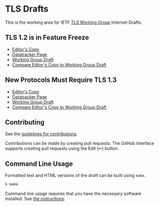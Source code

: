 # TLS Drafts

This is the working area for IETF [TLS Working Group](https://datatracker.ietf.org/wg/tls/documents/) Internet-Drafts.

## TLS 1.2 is in Feature Freeze

* [Editor's Copy](https://tlswg.github.io/tls12-frozen/#go.draft-ietf-tls-tls12-frozen.html)
* [Datatracker Page](https://datatracker.ietf.org/doc/draft-ietf-tls-tls12-frozen)
* [Working Group Draft](https://datatracker.ietf.org/doc/html/draft-ietf-tls-tls12-frozen)
* [Compare Editor's Copy to Working Group Draft](https://tlswg.github.io/tls12-frozen/#go.draft-ietf-tls-tls12-frozen.diff)

## New Protocols Must Require TLS 1.3

* [Editor's Copy](https://tlswg.github.io/tls12-frozen/#go.draft-rsalz-uta-require-tls13.html)
* [Datatracker Page](https://datatracker.ietf.org/doc/draft-rsalz-uta-require-tls13)
* [Working Group Draft](https://datatracker.ietf.org/doc/html/draft-rsalz-uta-require-tls13)
* [Compare Editor's Copy to Working Group Draft](https://tlswg.github.io/tls12-frozen/#go.draft-rsalz-uta-require-tls13.diff)


## Contributing

See the
[guidelines for contributions](https://github.com/tlswg/tls12-frozen/blob/main/CONTRIBUTING.md).

Contributions can be made by creating pull requests.
The GitHub interface supports creating pull requests using the Edit (✏) button.


## Command Line Usage

Formatted text and HTML versions of the draft can be built using `make`.

```sh
$ make
```

Command line usage requires that you have the necessary software installed.  See
[the instructions](https://github.com/martinthomson/i-d-template/blob/main/doc/SETUP.md).

